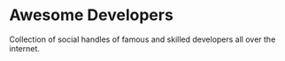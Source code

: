 <p align="center">
    <h1> Awesome Developers </h1>
</p>

Collection of social handles of famous and skilled developers all over the internet.